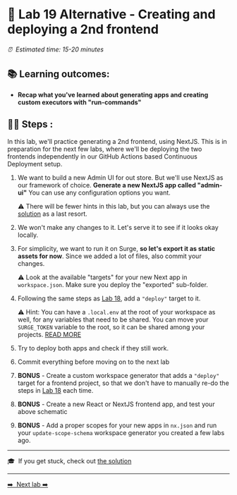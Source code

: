 # 🧲 Lab 19 Alternative - Creating and deploying a 2nd frontend

###### ⏰ &nbsp;Estimated time: 15-20 minutes

## 📚 Learning outcomes:

- **Recap what you've learned about generating apps and creating custom executors with "run-commands"**
  <br />

## 🏋️‍♀️ Steps :

In this lab, we'll practice generating a 2nd frontend, using NextJS. This is in preparation for the next few labs, where we'll
be deploying the two frontends independently in our GitHub Actions based Continuous Deployment setup.

1. We want to build a new Admin UI for out store. But we'll use NextJS as our framework of choice.
   **Generate a new NextJS app called "admin-ui"**
   You can use any configuration options you want.

   ⚠️ There will be fewer hints in this lab, but you can always use the [solution](SOLUTION.md) as a last resort.
   <br />

2. We won't make any changes to it. Let's serve it to see if it looks okay locally.
   <br />

3. For simplicity, we want to run it on Surge, **so let's export it as static assets for now**. Since we added a lot of files, also commit your changes.

   ⚠️ Look at the available "targets" for your new Next app in `workspace.json`. Make sure you deploy the "exported" sub-folder.
   <br />

4. Following the same steps as [Lab 18](../lab18/LAB.md), add a `"deploy"` target to it.

   ⚠️ Hint: You can have a `.local.env` at the root of your workspace as well, for any variables that need to be shared.
   You can move your `SURGE_TOKEN` variable to the root, so it can be shared among your projects. [READ MORE](https://nx.dev/latest/react/guides/environment-variables#loading-environment-variables)
   <br />

5. Try to deploy both apps and check if they still work.
   <br />

6. Commit everything before moving on to the next lab
   <br />

7. **BONUS** - Create a custom workspace generator that adds a `"deploy"` target for a frontend project, so that we don't have to manually re-do the steps in [Lab 18](../lab18/LAB.md) each time.
   <br />

8. **BONUS** - Create a new React or NextJS frontend app, and test your above schematic
   <br />

9. **BONUS** - Add a proper scopes for your new apps in `nx.json` and run your `update-scope-schema` workspace generator you created a few labs ago.
   <br />

---

🎓&nbsp;&nbsp;If you get stuck, check out [the solution](SOLUTION.md)

---

[➡️ &nbsp;Next lab ➡️](../lab20-alt/LAB.md)
